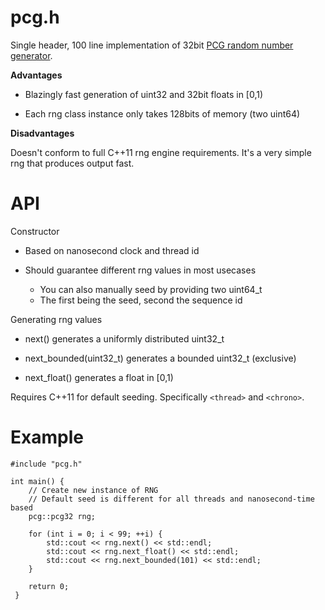 # pcg.h
Single header, 100 line implementation of 32bit [PCG random number generator](http://www.pcg-random.org/).

**Advantages**

- Blazingly fast generation of uint32 and 32bit floats in [0,1)

- Each rng class instance only takes 128bits of memory (two uint64)

**Disadvantages**

Doesn't conform to full C++11 rng engine requirements. It's a very simple rng that produces output fast.

# API

Constructor

- Based on nanosecond clock and thread id
    
- Should guarantee different rng values in most usecases
    - You can also manually seed by providing two uint64_t
    - The first being the seed, second the sequence id

Generating rng values
   
- next() generates a uniformly distributed uint32_t

- next_bounded(uint32_t) generates a bounded uint32_t (exclusive)

- next_float() generates a float in [0,1)
    
Requires C++11 for default seeding. Specifically `<thread>` and `<chrono>`.
  
# Example

    #include "pcg.h"
    
    int main() {
        // Create new instance of RNG
        // Default seed is different for all threads and nanosecond-time based
        pcg::pcg32 rng;

        for (int i = 0; i < 99; ++i) {
            std::cout << rng.next() << std::endl;
            std::cout << rng.next_float() << std::endl;
            std::cout << rng.next_bounded(101) << std::endl;
        }

        return 0;
     }
      
